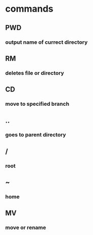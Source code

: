 # commands
## PWD
### output name of currect directory
## RM
### deletes file or directory
## CD
### move to specified branch
## ..
### goes to parent directory
## /
### root
## ~
### home
## MV
### move or rename
